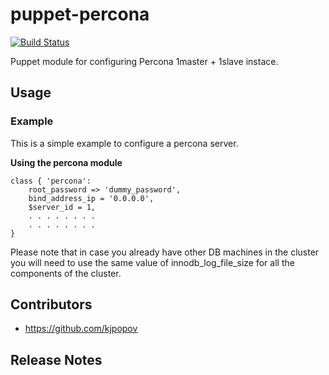 puppet-percona
======
[![Build Status](https://travis-ci.org/kjpopov/puppet-percona.svg?branch=master)](https://travis-ci.org/kjpopov/puppet-percona)

Puppet module for configuring Percona 1master + 1slave instace.


Usage
-----

### Example

This is a simple example to configure a percona server.

**Using the percona module**

```percona
class { 'percona':
    root_password => 'dummy_password',
    bind_address_ip = '0.0.0.0',
    $server_id = 1,
    . . . . . . . .
    . . . . . . . .
}
```

Please note that in case you already have other DB machines in the cluster you will need to use the same value of innodb_log_file_size for all the components of the cluster.

Contributors
------------

* https://github.com/kjpopov

Release Notes
-------------

